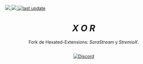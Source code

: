   <p>
  <a href="https://github.com/AmineSoukara/Py-EgyBest-Api"><img src="https://img.shields.io/badge/Kotlin-8000FF?style=flat&logo=github&logoColor=white?logoWidth=100">
  </a>
  <a href="https://hits.seeyoufarm.com"><img src="https://hits.seeyoufarm.com/api/count/incr/badge.svg?url=https%3A%2F%2Fgithub.com%2FVectorHex%2FXor&count_bg=%23C83D3D&title_bg=%2344546A&icon=aiqfome.svg&icon_color=%23FFFFFF&title=hits&edge_flat=false"/>
  </a>
  <a href="">
    <img src="https://img.shields.io/github/last-commit/VectorHex/Xor/main" alt="last update" />
  </a>
  </p>
  
<div align="center">

# *X O R*
Fork de Hexated-Extensions: _SoraStream_ y _StremioX_.

##

[![Discord](https://invidget.switchblade.xyz/5Hus6fM)](https://discord.gg/5Hus6fM)

</div>
